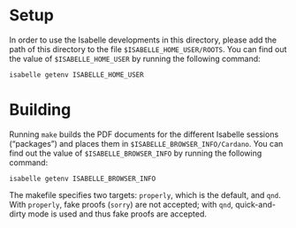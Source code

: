 Setup
=====

In order to use the Isabelle developments in this directory, please add
the path of this directory to the file `$ISABELLE_HOME_USER/ROOTS`. You
can find out the value of `$ISABELLE_HOME_USER` by running the following
command:

    isabelle getenv ISABELLE_HOME_USER


Building
========

Running `make` builds the PDF documents for the different Isabelle
sessions (“packages”) and places them in
`$ISABELLE_BROWSER_INFO/Cardano`. You can find out the value of
`$ISABELLE_BROWSER_INFO` by running the following command:

    isabelle getenv ISABELLE_BROWSER_INFO

The makefile specifies two targets: `properly`, which is the default,
and `qnd`. With `properly`, fake proofs (`sorry`) are not accepted; with
`qnd`, quick-and-dirty mode is used and thus fake proofs are accepted.
